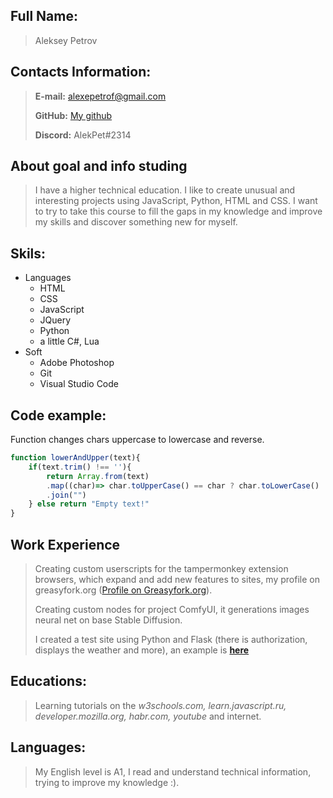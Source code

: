 ## Full Name:
> Aleksey Petrov

## Contacts Information:
> **E-mail:** [alexepetrof@gmail.com](mailto:alexepetrof@gmail.com)
> 
> **GitHub:** [My github](https://github.com/alekpet)
>
> **Discord:** AlekPet#2314

## About goal and info studing
> I have a higher technical education. I like to create unusual and interesting projects using JavaScript, Python, HTML and CSS. I want to try to take this course to fill the gaps in my knowledge and improve my skills and discover something new for myself.


## Skils:
+ Languages
  + HTML
  + CSS
  + JavaScript
  + JQuery
  + Python
  + a little C#, Lua
+ Soft
  +  Adobe Photoshop
  +  Git
  +  Visual Studio Code

## Code example:
Function changes chars uppercase to lowercase and reverse.
```javascript
function lowerAndUpper(text){
    if(text.trim() !== ''){
        return Array.from(text)
        .map((char)=> char.toUpperCase() == char ? char.toLowerCase() : char.toUpperCase())
        .join("")
    } else return "Empty text!"
} 
```

## Work Experience
> Creating custom userscripts for the tampermonkey extension browsers, which expand and add new features to sites, my profile on greasyfork.org ([Profile on Greasyfork.org](https://greasyfork.org/en/users/99182-alekpet)).
> 
> Creating custom nodes for project ComfyUI, it generations images neural net on base Stable Diffusion.
> 
> I created a test site using Python and Flask (there is authorization, displays the weather and more), an example is **[here](https://alekpet.pythonanywhere.com/)**

## Educations:
> Learning tutorials on the *w3schools.com, learn.javascript.ru, developer.mozilla.org, habr.com, youtube* and internet.

## Languages:
> My English level is A1, I read and understand technical information, trying to improve my knowledge :).
